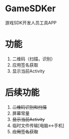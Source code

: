 # GameSDKer
游戏SDK开发人员工具APP

# 功能
1. 二维码（扫描，识别）
2. 应用签名获取
3. 显示当前Activity

# 后续功能
1. ~~二维码识别和扫描~~
2. 屏幕常量
3. ~~显示当前Activity~~
4. 临时文件传输[电脑<->手机]
5. ~~应用签名获取~~